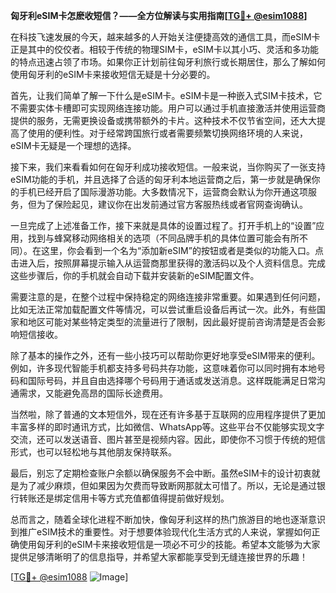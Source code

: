 **匈牙利eSIM卡怎麽收短信？——全方位解读与实用指南[[TG💪+ @esim1088](https://t.me/s/esim1088)]**

在科技飞速发展的今天，越来越多的人开始关注便捷高效的通信工具，而eSIM卡正是其中的佼佼者。相较于传统的物理SIM卡，eSIM卡以其小巧、灵活和多功能的特点迅速占领了市场。如果你正计划前往匈牙利旅行或长期居住，那么了解如何使用匈牙利的eSIM卡来接收短信无疑是十分必要的。

首先，让我们简单了解一下什么是eSIM卡。eSIM卡是一种嵌入式SIM卡技术，它不需要实体卡槽即可实现网络连接功能。用户可以通过手机直接激活并使用运营商提供的服务，无需更换设备或携带额外的卡片。这种技术不仅节省空间，还大大提高了使用的便利性。对于经常跨国旅行或者需要频繁切换网络环境的人来说，eSIM卡无疑是一个理想的选择。

接下来，我们来看看如何在匈牙利成功接收短信。一般来说，当你购买了一张支持eSIM功能的手机，并且选择了合适的匈牙利本地运营商之后，第一步就是确保你的手机已经开启了国际漫游功能。大多数情况下，运营商会默认为你开通这项服务，但为了保险起见，建议你在出发前通过官方客服热线或者官网查询确认。

一旦完成了上述准备工作，接下来就是具体的设置过程了。打开手机上的“设置”应用，找到与蜂窝移动网络相关的选项（不同品牌手机的具体位置可能会有所不同）。在这里，你会看到一个名为“添加新eSIM”的按钮或者是类似的功能入口。点击进入后，按照屏幕提示输入从运营商那里获得的激活码以及个人资料信息。完成这些步骤后，你的手机就会自动下载并安装新的eSIM配置文件。

需要注意的是，在整个过程中保持稳定的网络连接非常重要。如果遇到任何问题，比如无法正常加载配置文件等情况，可以尝试重启设备后再试一次。此外，有些国家和地区可能对某些特定类型的流量进行了限制，因此最好提前咨询清楚是否会影响短信接收。

除了基本的操作之外，还有一些小技巧可以帮助你更好地享受eSIM带来的便利。例如，许多现代智能手机都支持多号码共存功能，这意味着你可以同时拥有本地号码和国际号码，并且自由选择哪个号码用于通话或发送消息。这样既能满足日常沟通需求，又能避免高昂的国际长途费用。

当然啦，除了普通的文本短信外，现在还有许多基于互联网的应用程序提供了更加丰富多样的即时通讯方式，比如微信、WhatsApp等。这些平台不仅能够实现文字交流，还可以发送语音、图片甚至是视频内容。因此，即使你不习惯于传统的短信形式，也可以轻松地与其他朋友保持联系。

最后，别忘了定期检查账户余额以确保服务不会中断。虽然eSIM卡的设计初衷就是为了减少麻烦，但如果因为欠费而导致断网那就太可惜了。所以，无论是通过银行转账还是绑定信用卡等方式充值都值得提前做好规划。

总而言之，随着全球化进程不断加快，像匈牙利这样的热门旅游目的地也逐渐意识到推广eSIM技术的重要性。对于想要体验现代化生活方式的人来说，掌握如何正确使用匈牙利的eSIM卡来接收短信是一项必不可少的技能。希望本文能够为大家提供足够清晰明了的信息指导，并希望大家都能享受到无缝连接世界的乐趣！

[[TG💪+ @esim1088](https://t.me/s/esim1088) ![Image](https://i.postimg.cc/4NQfJmqS/Snipaste-2025-05-13-00-14-12.png)]
